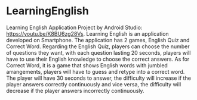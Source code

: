 # LearningEnglish
Learning English Application Project by Android Studio: https://youtu.be/K8BU6zg28Vs. Learning English is an application developed on Smartphone. The application has 2 games, English Quiz and Correct Word. Regarding the English Quiz, players can choose the number of questions they want, with each question lasting 20 seconds, players will have to use their English knowledge to choose the correct answers. As for Correct Word, it is a game that shows English words with jumbled arrangements, players will have to guess and retype into a correct word. The player will have 30 seconds to answer, the difficulty will increase if the player answers correctly continuously and vice versa, the difficulty will decrease if the player answers incorrectly continuously.
